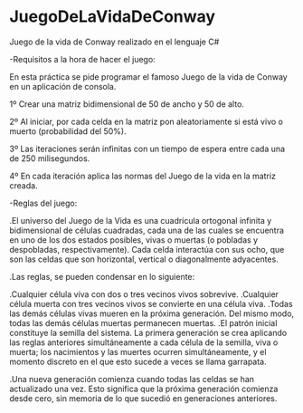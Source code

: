 # JuegoDeLaVidaDeConway
Juego de la vida de Conway realizado en el lenguaje C#

-Requisitos a la hora de hacer el juego:

En esta práctica se pide programar el famoso Juego de la vida de Conway en un aplicación de consola.

1º Crear una matriz bidimensional de 50 de ancho y 50 de alto.

2º Al iniciar, por cada celda en la matriz pon aleatoriamente si está vivo o muerto (probabilidad del 50%).

3º Las iteraciones serán infinitas con un tiempo de espera entre cada una de 250 milisegundos.

4º En cada iteración aplica las normas del Juego de la vida en la matriz creada.

-Reglas del juego:

  .El universo del Juego de la Vida es una cuadrícula ortogonal infinita y bidimensional de células cuadradas, cada una de las cuales se encuentra en uno de los dos estados posibles, vivas o muertas (o pobladas y despobladas, respectivamente). Cada celda interactúa con sus ocho, que son las celdas que son horizontal, vertical o diagonalmente adyacentes.

  .Las reglas, se pueden condensar en lo siguiente:

  .Cualquier célula viva con dos o tres vecinos vivos sobrevive.
  .Cualquier célula muerta con tres vecinos vivos se convierte en una célula viva.
  .Todas las demás células vivas mueren en la próxima generación. Del mismo modo, todas las demás células muertas permanecen muertas.
  .El patrón inicial constituye la semilla del sistema. La primera generación se crea aplicando las reglas anteriores simultáneamente a cada célula de la semilla, viva o muerta; los nacimientos y las muertes ocurren simultáneamente, y el momento discreto en el que esto sucede a veces se llama garrapata.

  .Una nueva generación comienza cuando todas las celdas se han actualizado una vez. Esto significa que la próxima generación comienza desde cero, sin memoria de lo que sucedió en generaciones anteriores.
